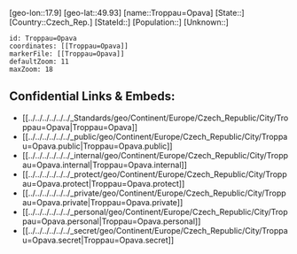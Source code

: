 ﻿---
location: [49.93,17.9]
mapzoom: [7,12] 
mapmarker: city 
type: City
tags:
- geo/City


SpocWebEntityId: 35006
isDeleted: false
confidential: public

---
[geo-lon::17.9]
[geo-lat::49.93]
[name::Troppau=Opava]
[State::]
[Country::Czech_Rep.]
[StateId::]
[Population::]
[Unknown::]


```leaflet
id: Troppau=Opava
coordinates: [[Troppau=Opava]]
markerFile: [[Troppau=Opava]]
defaultZoom: 11 
maxZoom: 18
```


## Confidential Links & Embeds: 
- [[../../../../../../_Standards/geo/Continent/Europe/Czech_Republic/City/Troppau=Opava|Troppau=Opava]] 
- [[../../../../../../_public/geo/Continent/Europe/Czech_Republic/City/Troppau=Opava.public|Troppau=Opava.public]] 
- [[../../../../../../_internal/geo/Continent/Europe/Czech_Republic/City/Troppau=Opava.internal|Troppau=Opava.internal]] 
- [[../../../../../../_protect/geo/Continent/Europe/Czech_Republic/City/Troppau=Opava.protect|Troppau=Opava.protect]] 
- [[../../../../../../_private/geo/Continent/Europe/Czech_Republic/City/Troppau=Opava.private|Troppau=Opava.private]] 
- [[../../../../../../_personal/geo/Continent/Europe/Czech_Republic/City/Troppau=Opava.personal|Troppau=Opava.personal]] 
- [[../../../../../../_secret/geo/Continent/Europe/Czech_Republic/City/Troppau=Opava.secret|Troppau=Opava.secret]] 
